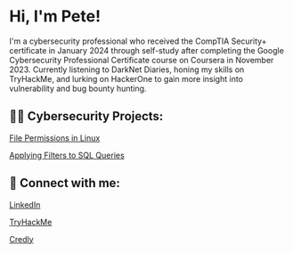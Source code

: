 <h1>Hi, I'm Pete! </h1>
I'm a cybersecurity professional who received the CompTIA Security+ certificate in January 2024 through self-study after completing the Google Cybersecurity Professional Certificate course on Coursera in November 2023. Currently listening to DarkNet Diaries, honing my skills on TryHackMe, and lurking on HackerOne to gain more insight into vulnerability and bug bounty hunting.

<h2>👨‍💻 Cybersecurity Projects:</h2>
<a href="https://docs.google.com/document/d/1DN6qgt24Ji-WPdGmo_tEyLHvxKdBD6IA6LV0FZNqEqg/edit?usp=sharing&resourcekey=0-vwcF6MgzyJjISKfeZv5KBQ">File Permissions in Linux</a>

<a href="https://docs.google.com/document/d/1Q4eme6C_6ce84HtJRQuLPyEu2eGDinhm/edit?usp=sharing&ouid=103487892439367885183&rtpof=true&sd=true">Applying Filters to SQL Queries</a>





<h2> 🤳 Connect with me:</h2>
<a href="https://www.linkedin.com/in/pedro-rodriguez-csa/">LinkedIn</a>

<a href="https://tryhackme.com/p/yogensha">TryHackMe</a>

<a href="https://www.credly.com/users/pedro-rodriguez.16dfde82">Credly</a>

<!--


Here are some ideas to get you started:

- 🔭 I’m currently working on ...
- 🌱 I’m currently learning ...
- 👯 I’m looking to collaborate on ...
- 🤔 I’m looking for help with ...
- 💬 Ask me about ...
- 📫 How to reach me: ...
- 😄 Pronouns: ...
- ⚡ Fun fact: ...
-->
